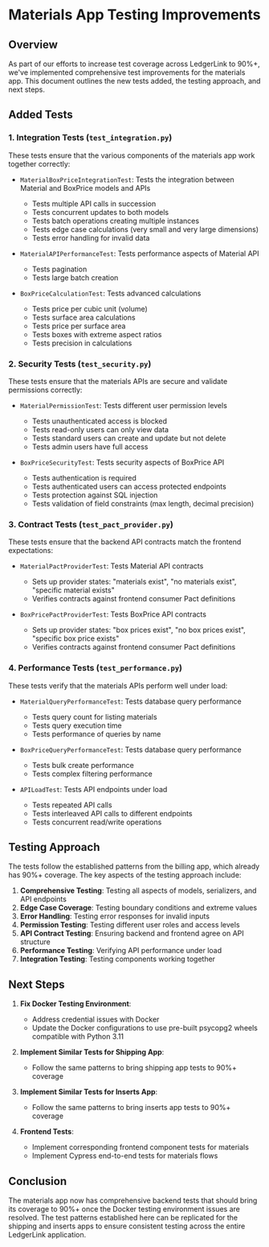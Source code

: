 # Materials App Testing Improvements

## Overview

As part of our efforts to increase test coverage across LedgerLink to 90%+, we've implemented comprehensive test improvements for the materials app. This document outlines the new tests added, the testing approach, and next steps.

## Added Tests

### 1. Integration Tests (`test_integration.py`)

These tests ensure that the various components of the materials app work together correctly:

- `MaterialBoxPriceIntegrationTest`: Tests the integration between Material and BoxPrice models and APIs
  - Tests multiple API calls in succession
  - Tests concurrent updates to both models
  - Tests batch operations creating multiple instances
  - Tests edge case calculations (very small and very large dimensions)
  - Tests error handling for invalid data

- `MaterialAPIPerformanceTest`: Tests performance aspects of Material API
  - Tests pagination
  - Tests large batch creation

- `BoxPriceCalculationTest`: Tests advanced calculations
  - Tests price per cubic unit (volume)
  - Tests surface area calculations
  - Tests price per surface area
  - Tests boxes with extreme aspect ratios
  - Tests precision in calculations

### 2. Security Tests (`test_security.py`)

These tests ensure that the materials APIs are secure and validate permissions correctly:

- `MaterialPermissionTest`: Tests different user permission levels
  - Tests unauthenticated access is blocked
  - Tests read-only users can only view data
  - Tests standard users can create and update but not delete
  - Tests admin users have full access

- `BoxPriceSecurityTest`: Tests security aspects of BoxPrice API
  - Tests authentication is required
  - Tests authenticated users can access protected endpoints
  - Tests protection against SQL injection
  - Tests validation of field constraints (max length, decimal precision)

### 3. Contract Tests (`test_pact_provider.py`)

These tests ensure that the backend API contracts match the frontend expectations:

- `MaterialPactProviderTest`: Tests Material API contracts
  - Sets up provider states: "materials exist", "no materials exist", "specific material exists"
  - Verifies contracts against frontend consumer Pact definitions

- `BoxPricePactProviderTest`: Tests BoxPrice API contracts
  - Sets up provider states: "box prices exist", "no box prices exist", "specific box price exists"
  - Verifies contracts against frontend consumer Pact definitions

### 4. Performance Tests (`test_performance.py`)

These tests verify that the materials APIs perform well under load:

- `MaterialQueryPerformanceTest`: Tests database query performance
  - Tests query count for listing materials
  - Tests query execution time
  - Tests performance of queries by name

- `BoxPriceQueryPerformanceTest`: Tests database query performance
  - Tests bulk create performance
  - Tests complex filtering performance

- `APILoadTest`: Tests API endpoints under load
  - Tests repeated API calls
  - Tests interleaved API calls to different endpoints
  - Tests concurrent read/write operations

## Testing Approach

The tests follow the established patterns from the billing app, which already has 90%+ coverage. The key aspects of the testing approach include:

1. **Comprehensive Testing**: Testing all aspects of models, serializers, and API endpoints
2. **Edge Case Coverage**: Testing boundary conditions and extreme values
3. **Error Handling**: Testing error responses for invalid inputs
4. **Permission Testing**: Testing different user roles and access levels
5. **API Contract Testing**: Ensuring backend and frontend agree on API structure
6. **Performance Testing**: Verifying API performance under load
7. **Integration Testing**: Testing components working together

## Next Steps

1. **Fix Docker Testing Environment**:
   - Address credential issues with Docker
   - Update the Docker configurations to use pre-built psycopg2 wheels compatible with Python 3.11

2. **Implement Similar Tests for Shipping App**:
   - Follow the same patterns to bring shipping app tests to 90%+ coverage

3. **Implement Similar Tests for Inserts App**:
   - Follow the same patterns to bring inserts app tests to 90%+ coverage

4. **Frontend Tests**:
   - Implement corresponding frontend component tests for materials
   - Implement Cypress end-to-end tests for materials flows

## Conclusion

The materials app now has comprehensive backend tests that should bring its coverage to 90%+ once the Docker testing environment issues are resolved. The test patterns established here can be replicated for the shipping and inserts apps to ensure consistent testing across the entire LedgerLink application.